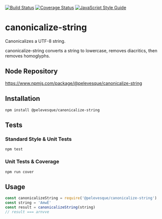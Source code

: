 [![Build Status](https://travis-ci.org/pelevesque/canonicalize-string.svg?branch=master)](https://travis-ci.org/pelevesque/canonicalize-string)
[![Coverage Status](https://coveralls.io/repos/github/pelevesque/canonicalize-string/badge.svg?branch=master)](https://coveralls.io/github/pelevesque/canonicalize-string?branch=master)
[![JavaScript Style Guide](https://img.shields.io/badge/code_style-standard-brightgreen.svg)](https://standardjs.com)

# canonicalize-string

Canonicalizes a UTF-8 string.

canonicalize-string converts a string to lowercase, removes diacritics, then removes homoglyphs.

## Node Repository

https://www.npmjs.com/package/@pelevesque/canonicalize-string

## Installation

`npm install @pelevesque/canonicalize-string`

## Tests

### Standard Style & Unit Tests

`npm test`

### Unit Tests & Coverage

`npm run cover`

## Usage

```js
const canonicalizeString = require('@pelevesque/canonicalize-string')
const string = 'AmwÉ'
const result = canonicalizeString(string)
// result === arnvve
```
